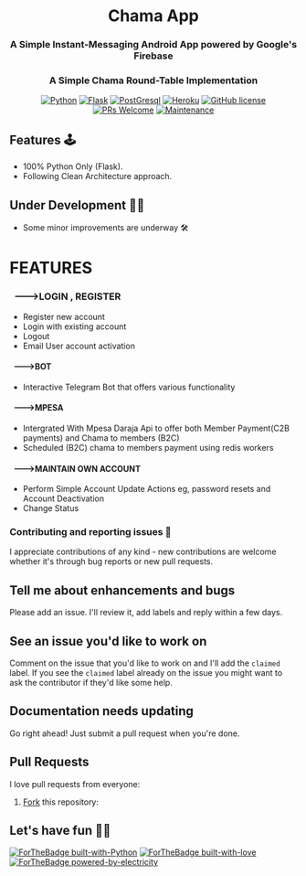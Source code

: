 # <h1 align = "center">Chama App</h1>


<div align="center">

### <h3 align= "center">A Simple Instant-Messaging Android App powered by Google's Firebase</h1>
### <h3 align= "center">A Simple Chama Round-Table Implementation</h1>

[![Python](https://img.shields.io/badge/Python-14354C?style=for-the-badge&logo=python&logoColor=white)](https://www.python.org/)
[![Flask](https://img.shields.io/badge/Flask-000000?style=for-the-badge&logo=flask&logoColor=white)](https://flask.palletsprojects.com/)
[![PostGresql](https://img.shields.io/badge/PostgreSQL-316192?style=for-the-badge&logo=postgresql&logoColor=whit)](https://www.postgresql.org/)
[![Heroku](https://img.shields.io/badge/Heroku-430098?style=for-the-badge&logo=heroku&logoColor=white)](https://www.heroku.com/)
[![GitHub license](https://img.shields.io/badge/license-Apache%20License%202.0-blue.svg?style=flat)](https://github.com/Gibson-Gichuru/Table-Banking-chama-/blob/main/LICENSE)
[![PRs Welcome](https://img.shields.io/badge/PRs-welcome-brightgreen.svg?style=flat-square)](https://github.com/Gibson-Gichuru/Table-Banking-chama-)
[![Maintenance](https://img.shields.io/badge/Maintained%3F-yes-green.svg)](https://github.com/Gibson-Gichuru/Table-Banking-chama-)


</div>

## Features 🕹

- 100% Python Only (Flask).
- Following Clean Architecture approach.

## Under Development 🧰🚧

- Some minor improvements are underway 🛠

#

#

# FEATURES

### &nbsp;  --->LOGIN , REGISTER

* Register new account
* Login with existing account
* Logout
* Email User account activation

#### &nbsp; --->BOT

* Interactive Telegram Bot that offers various functionality

#### &nbsp; --->MPESA

* Intergrated With Mpesa Daraja Api to offer both Member Payment(C2B payments) and Chama to members (B2C)
* Scheduled (B2C) chama to members payment using redis workers



#### &nbsp; --->MAINTAIN OWN ACCOUNT

* Perform Simple Account Update Actions eg, password resets and Account Deactivation
* Change Status


### Contributing and reporting issues 🤝

I appreciate contributions of any kind - new contributions
are welcome whether it's through bug reports or new pull requests.

## Tell me about enhancements and bugs

Please add an issue. I'll review it, add labels and reply within a few days.

## See an issue you'd like to work on

Comment on the issue that you'd like to work on and I'll add the
`claimed` label.  If you see the `claimed` label already on the issue you
might want to ask the contributor if they'd like some help.

## Documentation needs updating

Go right ahead! Just submit a pull request when you're done.

## Pull Requests

I love pull requests from everyone:

1. [Fork](https://github.com/Gibson-Gichuru/Table-Banking-chama-) this repository:


## Let's have fun 🥳🥑

[![ForTheBadge built-with-Python](http://ForTheBadge.com/images/badges/made-with-python.svg)](https://github.com/Gibson-Gichuru/Table-Banking-chama-)
[![ForTheBadge built-with-love](http://ForTheBadge.com/images/badges/built-with-love.svg)](https://github.com/Gibson-Gichuru/Table-Banking-chama-)
[![ForTheBadge powered-by-electricity](http://ForTheBadge.com/images/badges/powered-by-electricity.svg)](#)

